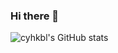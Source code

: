 ### Hi there 👋

![cyhkbl's GitHub stats](https://github-readme-stats.vercel.app/api?username=cyhkbl&show_icons=true&theme=ambient_gradient)
